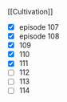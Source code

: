 [[Cultivation]]

- [x] episode 107
- [x] episode 108
- [x] 109
- [x] 110
- [x] 111
- [ ] 112
- [ ] 113
- [ ] 114
